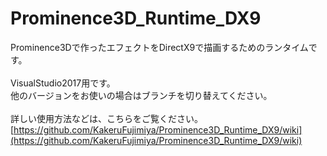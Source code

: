 # Prominence3D_Runtime_DX9
Prominence3Dで作ったエフェクトをDirectX9で描画するためのランタイムです。<br><br>
VisualStudio2017用です。<br>
他のバージョンをお使いの場合はブランチを切り替えてください。<br>
<br>
詳しい使用方法などは、こちらをご覧ください。<br>
[https://github.com/KakeruFujimiya/Prominence3D_Runtime_DX9/wiki](https://github.com/KakeruFujimiya/Prominence3D_Runtime_DX9/wiki)

